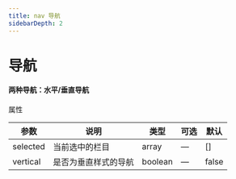 ```yaml
---
title: nav 导航
sidebarDepth: 2
---
```

# 导航
#### 两种导航：水平/垂直导航

<ClientOnly>
<nav-demos />
</ClientOnly>

属性

| 参数         | 说明         | 类型    | 可选         | 默认  |
| ------------ | ------------ | ------- | ------------ | ----- |
| selected         | 当前选中的栏目         | array  | —            | []    |
| vertical      | 是否为垂直样式的导航  | boolean | —            | false |



